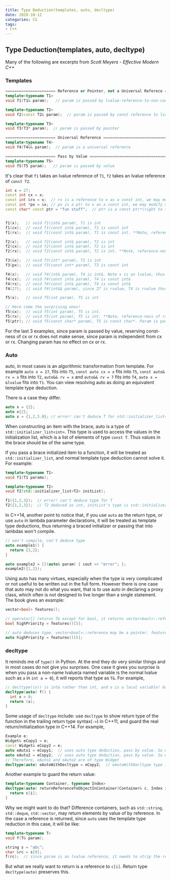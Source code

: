 ```yaml
---
title: Type Deduction(templates, auto, decltype)
date: 2020-10-12
categories: CS
tags:
- C++
---
```

## Type Deduction(templates, auto, decltype)

Many of the following are excerpts from *Scott Meyers - Effective Modern C++*

### Templates

```c++
====================== Reference or Pointer, not a Universal Referece ======================
template<typename T1>
void f1(T1& param);   // param is passed by lvalue-reference-to-non-const

template<typename T2>
void f2(const T2& param);  // param is passed by const reference to lvalue

template<typename T3>
void f3(T3* param);  // param is passed by pointer

====================== Universal Reference ============================================
template<typename T4>
void f4(T4&& param);  // param is a universal reference

====================== Pass by Value ============================================
template<typename T5>
void f5(T5 param);   // param is passed by value
```

It's clear that `f1` takes an lvalue reference of `T1`, `f2` takes an lvalue reference of `const T2`.

```c++
int x = 27;
const int cx = x;
const int &rx = x;  // rx is a reference to x as a const int, we may modify x's value and rx will change as well, but we cannot change rx's value to change x's value
const int *px = &x; // px is a ptr to x as a const int, we may modify x's value and *px will change as well, but we cannot change *px's value to change x's value. We can change where px is pointed to. The original object px is pointed to should not be changed.
const char* const ptr = "fun stuff";  // ptr is a const ptr*(right to the asterisk) to a const object(left to the asterisk)


f1(x);   // void f1(int& param), T1 is int
f1(cx);  // void f1(const int& param), T1 is const int
f1(rx);  // void f1(cosnt int& param), T1 is const int. **Note, reference-ness of rx is ignored**

f2(x);   // void f2(const int& param), T2 is int
f2(cx);  // void f2(const int& param), T2 is int
f2(rx);  // void f2(const int& param), T2 is int. **Note, reference-ness of rx is ignored**

f3(&x);  // void f3(int* param), T3 is int
f3(px);  // void f3(const int* param), T3 is const int

f4(x);   // void f4(int& param), T4 is int&. Note x is an lvalue, thus T4 would be lvalue. It may seem confusing for the first time, because T4&& should be interpreted as the universal reference, rather than rvalue reference
f4(cx);  // void f4(const int& param), T4 is const int&
f4(rx);  // void f4(const int& param), T4 is const int&
f4(27);  // void f4(int&& param), since 27 is rvalue, T4 is rvalue thus int&&

f5(x);   // void f5(int param), T5 is int

// Here come the surprising ones!
f5(cx);  // void f5(int param), T5 is int.
f5(rx);  // void f5(int param), T5 is int. **Note, reference-ness of rx is ignored**
f5(ptr); // void f5(const char* param), T5 is const char*. Param is passed by value, so const-ness of const ptr is changed. const-ness of the object is however, preserved. 
```

For the last 3 examples, since param is passed by value, reserving const-ness of cx or rx does not make sense, since param is independent from cx or rx. Changing param has no effect on cx or rx.



### Auto

auto, in most cases is an algorithmic transformation from template. For example `auto x = 27`, fits into `T5`, `const auto cx = x` fits into `T5`, `const auto& rx = x` fits into `T2`, `auto&& rv = x` and `auto&& rv = 7` fits into `T4`, `auto x = &lvalue` fits into `T1`. You can view resolving auto as doing an equivalent template type deduction.

There is a case they differ.

```c++
auto x = {2};
auto x{2};
auto x = {1,2,3.0}; // error! can't deduce T for std::initializer_list<T>
```

When constructing an item with the brace, auto is a type of `std::initializer_list<int>`. This type is used to access the values in the initialization list, which is a list of elements of type `const T`. Thus values in the brace should be of the same type.

If you pass a brace initialized item to a function, it will be treated as `std::initializer_list`, and normal template type deduction cannot solve it. For example:

```c++
template<typename T1>
void f1(T1 params);

template<typename T2>
void f2(std::initializer_list<T2> initList);

f1({1,2,3});  // error! can't deduce type for T
f2({1,2,3});  // T2 deduced as int, initList's type is std::initializer_list<int>
```

In C++14, another point to notice that, if you use `auto` as the return type, or use `auto` in lambda parameter declarations, it will be treated as template type deductions, thus returning a braced initializer or passing that into lambdas won't compile.

```c++
// won't compile, can't deduce type
auto example1() {
  return {1,2};
}

auto example2 = [](auto& param) { cout << "error"; };
example2({1,2});
```

Using auto has many virtues, especially when the type is very complicated or not useful to be written out in the full form. However there is one case that auto may not do what you want, that is to use auto in declaring a proxy class, which often is not designed to live longer than a single statement. The book gives an example:

```c++
vector<bool> features();

// operator[] returns T& except for bool, it returns vector<bool>::reference, which is a proxy class. bool declaration implicit converts it to a boolean.
bool highPriority = features()[5];  

// auto deduces type. vector<bool>::reference may be a pointer. features() is a temporary object that does not exist after the following line. so highPriority is a dangling pointer. following code may have undefined behavior
auto highPriority = features()[5];  
```



### decltype

It reminds me of `type()` in Python. At the end they do very similar things and in most cases do not give you surprises. One case it gives you surprise is when you pass a non-name lvalue(a named variable is the normal lvalue such as `a` in `int a = 0`), it will reports that type as `T&`.  For example,

```c++
// decltype((x)) is int& rather than int, and x is a local variable! boom!
decltype(auto) f() {
  int x = 0;
  return (x);
}
```

Some usage of `decltype` include: use `decltype` to show return type of the function in the trailing return type syntax(`->`) in C++11, and guard the real return/initialization type in C++14. For example,

```c++
Example e;
Widget& eCopy1 = e;
const Widget& eCopy2 = e;
auto eAuto1 = eCopy1;  // uses auto type deduction, pass by value. So we strip reference-ness off.
auto eAuto2 = eCopy2;  // uses auto type deduction, pass by value. So we strip reference-ness off, then strip const off.
// Therefore, eAuto1 and eAuto2 are of type Widget
decltype(auto) eAutoWithDecltype = eCopy2;  // eAutoWithDecltype type is const Widget& --> guard the real type!
```

Another example to guard the return value:

```c++
template<typename Container, typename Index>
decltype(auto) returnReferenceToObjectInContainer(Container& c, Index i) {
  return c[i];
}
```

Why we might want to do that? Difference containers, such as `std::string`, `std::deque`, `std::vector`, may return elements by value of by reference. In the case a reference is returned, since `auto` uses the template type reduction in this case, it will be like:

```c++
template<typename T>
void f(T& param);

string s = "abc";
char &rc = s[0];
f(rc);  // since param is an lvalue reference, it needs to strip the reference-ness off, thus param is of type char.
```

But what we really want to return is a reference to `c[i]`. Return type `decltype(auto)` preserves this.

